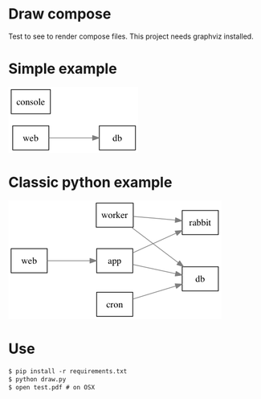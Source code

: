 # Draw compose

Test to see to render compose files. This project needs graphviz installed.

# Simple example

![Simple example](https://raw.githubusercontent.com/Alexis-benoist/draw-compose/master/simple.png?raw=true "Simple Example")

# Classic python example
![Python classic](https://raw.githubusercontent.com/Alexis-benoist/draw-compose/master/web_app.png?raw=true "Python web app")
# Use

    $ pip install -r requirements.txt
    $ python draw.py
    $ open test.pdf # on OSX
